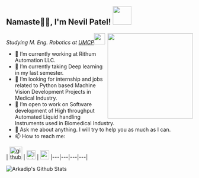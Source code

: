 <h2>Namaste🙏🏻, I'm Nevil Patel! <img src="https://media.giphy.com/media/12oufCB0MyZ1Go/giphy.gif" width="50"></h2>
<img align='right' src="https://media.giphy.com/media/M9gbBd9nbDrOTu1Mqx/giphy.gif" width="230">


<p><em>Studying M. Eng. Robotics at <a href="https://robotics.umd.edu/education/master-engineering-degree">UMCP</a><img src="https://media.giphy.com/media/WUlplcMpOCEmTGBtBW/giphy.gif" width="30"> 
</em></p>

- 🔭 I’m currently working at Rithum Automation LLC.
- 🌱 I’m currently taking Deep learning in my last semester.
- 👯 I’m looking for internship and jobs related to Python based Machine Vision Development Projects in Medical Industry.
- 👯 I’m open to work on Software development of High throughput Automated Liquid handling Instruments used in Biomedical Industry.
- 💬 Ask me about anything. I will try to help you as much as I can.
- 📫 How to reach me: 

| [<img src="https://raw.githubusercontent.com/darkmatter18/darkmatter18/master/gihub.png" alt="github logo" width="34">](https://github.com/nevil-patel7)  |  [<img src="https://raw.githubusercontent.com/darkmatter18/darkmatter18/master/linkedin.png" alt="linkedin logo" width="24">](https://www.linkedin.com/in/-nevil/) |  [<img src="https://raw.githubusercontent.com/darkmatter18/darkmatter18/master/gmail.jpeg" alt="gmail logo" width="24">](mailto:nevilpatel003@gmail.com)
|---|---|---|---|

![Arkadip's Github Stats](https://github-readme-stats.vercel.app/api?username=nevil-patel7&show_icons=true)
